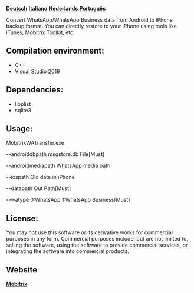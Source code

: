 **[Deutsch](README-de.md)**  **[Italiano](README-it.md)** **[Nederlands](README-nl.md)**  **[Português](README-pt.md)**

Convert WhatsApp/WhatsApp Business data from Android to iPhone backup format. You can directly restore to your iPhone using tools like iTunes, Mobitrix Toolkit, etc.

## Compilation environment:
- C++
- Visual Studio 2019
##  Dependencies:

- libplist
- sqlite3

## Usage:
MobitrixWATransfer.exe 

--androiddbpath msgstore.db File[Must] 

--androidmediapath WhatsApp media path 

--iospath Old data in iPhone 

--datapath Out Path[Must] 

--watype 0:WhatsApp 1:WhatsApp Business[Must]


## License:
You may not use this software or its derivative works for commercial purposes in any form. Commercial purposes include, but are not limited to, selling the software, using the software to provide commercial services, or integrating the software into commercial products.

## Website

 **[Mobitrix]((https://www.mobitrix.com/whatsapp-transfer-backup-restore/)https://www.mobitrix.com/whatsapp-transfer-backup-restore/)**
